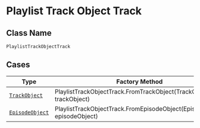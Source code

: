 
# Playlist Track Object Track

## Class Name

`PlaylistTrackObjectTrack`

## Cases

| Type | Factory Method |
|  --- | --- |
| [`TrackObject`](../../../doc/models/track-object.md) | PlaylistTrackObjectTrack.FromTrackObject(TrackObject trackObject) |
| [`EpisodeObject`](../../../doc/models/episode-object.md) | PlaylistTrackObjectTrack.FromEpisodeObject(EpisodeObject episodeObject) |

